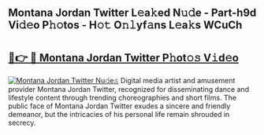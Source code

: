 ## Montana Jordan Twitter L𝚎a𝚔ed N𝚞𝚍e - Part-h9d Vi𝚍𝚎o P𝚑𝚘tos - H𝚘𝚝 O𝚗𝚕yf𝚊ns L𝚎a𝚔s WCuCh

# <h2><a href="http://kfd4x8p.oniu.top/?m=Montana+Jordan+Twitter">🔗👉 🔴 Montana Jordan Twitter P𝚑ot𝚘𝚜 V𝚒d𝚎o</a></h2>

[![Montana Jordan Twitter Nu𝚍e𝚜](https://i.imgur.com/0qMVB7G.gif)](http://kfd4x8p.oniu.top/?m=Montana+Jordan+Twitter)
Digital media artist and amusement provider Montana Jordan Twitter, recognized for disseminating dance and lifestyle content through trending choreographies and short films. The public face of Montana Jordan Twitter exudes a sincere and friendly demeanor, but the intricacies of his personal life remain shrouded in secrecy.  
